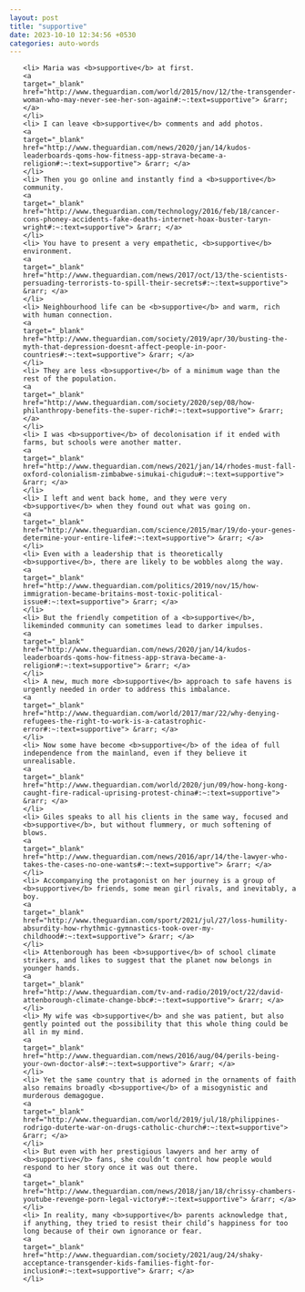 ```yaml
---
layout: post
title: "supportive"
date: 2023-10-10 12:34:56 +0530
categories: auto-words
---
```

<ol>

    <li> Maria was <b>supportive</b> at first.
    <a 
    target="_blank" 
    href="http://www.theguardian.com/world/2015/nov/12/the-transgender-woman-who-may-never-see-her-son-again#:~:text=supportive"> &rarr; </a>
    </li>
    <li> I can leave <b>supportive</b> comments and add photos.
    <a 
    target="_blank" 
    href="http://www.theguardian.com/news/2020/jan/14/kudos-leaderboards-qoms-how-fitness-app-strava-became-a-religion#:~:text=supportive"> &rarr; </a>
    </li>
    <li> Then you go online and instantly find a <b>supportive</b> community.
    <a 
    target="_blank" 
    href="http://www.theguardian.com/technology/2016/feb/18/cancer-cons-phoney-accidents-fake-deaths-internet-hoax-buster-taryn-wright#:~:text=supportive"> &rarr; </a>
    </li>
    <li> You have to present a very empathetic, <b>supportive</b> environment.
    <a 
    target="_blank" 
    href="http://www.theguardian.com/news/2017/oct/13/the-scientists-persuading-terrorists-to-spill-their-secrets#:~:text=supportive"> &rarr; </a>
    </li>
    <li> Neighbourhood life can be <b>supportive</b> and warm, rich with human connection.
    <a 
    target="_blank" 
    href="http://www.theguardian.com/society/2019/apr/30/busting-the-myth-that-depression-doesnt-affect-people-in-poor-countries#:~:text=supportive"> &rarr; </a>
    </li>
    <li> They are less <b>supportive</b> of a minimum wage than the rest of the population.
    <a 
    target="_blank" 
    href="http://www.theguardian.com/society/2020/sep/08/how-philanthropy-benefits-the-super-rich#:~:text=supportive"> &rarr; </a>
    </li>
    <li> I was <b>supportive</b> of decolonisation if it ended with farms, but schools were another matter.
    <a 
    target="_blank" 
    href="http://www.theguardian.com/news/2021/jan/14/rhodes-must-fall-oxford-colonialism-zimbabwe-simukai-chigudu#:~:text=supportive"> &rarr; </a>
    </li>
    <li> I left and went back home, and they were very <b>supportive</b> when they found out what was going on.
    <a 
    target="_blank" 
    href="http://www.theguardian.com/science/2015/mar/19/do-your-genes-determine-your-entire-life#:~:text=supportive"> &rarr; </a>
    </li>
    <li> Even with a leadership that is theoretically <b>supportive</b>, there are likely to be wobbles along the way.
    <a 
    target="_blank" 
    href="http://www.theguardian.com/politics/2019/nov/15/how-immigration-became-britains-most-toxic-political-issue#:~:text=supportive"> &rarr; </a>
    </li>
    <li> But the friendly competition of a <b>supportive</b>, likeminded community can sometimes lead to darker impulses.
    <a 
    target="_blank" 
    href="http://www.theguardian.com/news/2020/jan/14/kudos-leaderboards-qoms-how-fitness-app-strava-became-a-religion#:~:text=supportive"> &rarr; </a>
    </li>
    <li> A new, much more <b>supportive</b> approach to safe havens is urgently needed in order to address this imbalance.
    <a 
    target="_blank" 
    href="http://www.theguardian.com/world/2017/mar/22/why-denying-refugees-the-right-to-work-is-a-catastrophic-error#:~:text=supportive"> &rarr; </a>
    </li>
    <li> Now some have become <b>supportive</b> of the idea of full independence from the mainland, even if they believe it unrealisable.
    <a 
    target="_blank" 
    href="http://www.theguardian.com/world/2020/jun/09/how-hong-kong-caught-fire-radical-uprising-protest-china#:~:text=supportive"> &rarr; </a>
    </li>
    <li> Giles speaks to all his clients in the same way, focused and <b>supportive</b>, but without flummery, or much softening of blows.
    <a 
    target="_blank" 
    href="http://www.theguardian.com/news/2016/apr/14/the-lawyer-who-takes-the-cases-no-one-wants#:~:text=supportive"> &rarr; </a>
    </li>
    <li> Accompanying the protagonist on her journey is a group of <b>supportive</b> friends, some mean girl rivals, and inevitably, a boy.
    <a 
    target="_blank" 
    href="http://www.theguardian.com/sport/2021/jul/27/loss-humility-absurdity-how-rhythmic-gymnastics-took-over-my-childhood#:~:text=supportive"> &rarr; </a>
    </li>
    <li> Attenborough has been <b>supportive</b> of school climate strikers, and likes to suggest that the planet now belongs in younger hands.
    <a 
    target="_blank" 
    href="http://www.theguardian.com/tv-and-radio/2019/oct/22/david-attenborough-climate-change-bbc#:~:text=supportive"> &rarr; </a>
    </li>
    <li> My wife was <b>supportive</b> and she was patient, but also gently pointed out the possibility that this whole thing could be all in my mind.
    <a 
    target="_blank" 
    href="http://www.theguardian.com/news/2016/aug/04/perils-being-your-own-doctor-als#:~:text=supportive"> &rarr; </a>
    </li>
    <li> Yet the same country that is adorned in the ornaments of faith also remains broadly <b>supportive</b> of a misogynistic and murderous demagogue.
    <a 
    target="_blank" 
    href="http://www.theguardian.com/world/2019/jul/18/philippines-rodrigo-duterte-war-on-drugs-catholic-church#:~:text=supportive"> &rarr; </a>
    </li>
    <li> But even with her prestigious lawyers and her army of <b>supportive</b> fans, she couldn’t control how people would respond to her story once it was out there.
    <a 
    target="_blank" 
    href="http://www.theguardian.com/news/2018/jan/18/chrissy-chambers-youtube-revenge-porn-legal-victory#:~:text=supportive"> &rarr; </a>
    </li>
    <li> In reality, many <b>supportive</b> parents acknowledge that, if anything, they tried to resist their child’s happiness for too long because of their own ignorance or fear.
    <a 
    target="_blank" 
    href="http://www.theguardian.com/society/2021/aug/24/shaky-acceptance-transgender-kids-families-fight-for-inclusion#:~:text=supportive"> &rarr; </a>
    </li>